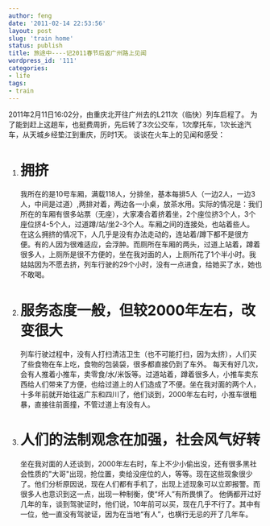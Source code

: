 ```yaml
---
author: feng
date: '2011-02-14 22:53:56'
layout: post
slug: 'train home'
status: publish
title: 旅途中----记2011春节后返广州路上见闻
wordpress_id: '111'
categories:
- life
tags:
- train
---
```


2011年2月11日16:02分，由重庆北开往广州去的L211次（临快）列车启程了。
为了能到赶上这趟车，也挺费周折，先后转了3次公交车，1次摩托车，1次长途汽车，从天城乡经垫江到重庆，历时1天。
谈谈在火车上的见闻和感受：

1.  # 拥挤

    我所在的是10号车厢，满载118人，分排坐，基本每排5人（一边2人，一边3人，中间是过道）,两排对着，两边各一小桌，放茶水用。实际的情况是：我们所在的车厢有很多站票（无座），大家凑合着挤着坐，2个座位挤3个人，3个座位挤4-5个人，过道蹲/站/坐2-3个人。车厢之间的连接处，也站着些人。
    在这么拥挤的情况下，人几乎是没有办法走动的，连站着/蹲下都不是很方便。有的人因为很难适应，会浮肿。而厕所在车厢的两头，过道上站着，蹲着很多人，上厕所是很不方便的，坐在我对面的人，上厕所花了1个半小时。我姑姑因为不愿去挤，列车行驶的29个小时，没有一点进食，给她买了水，她也不敢喝。
2.  # 服务态度一般，但较2000年左右，改变很大

    列车行驶过程中，没有人打扫清洁卫生（也不可能打扫，因为太挤），人们买了些食物在车上吃，食物的包装袋，很多都直接仍到了车外。
    每天有好几次，会有人推着小推车，卖零食/水/米饭等。过道站着，蹲着很多人，小推车卖东西给人们带来了方便，也给过道上的人们造成了不便。坐在我对面的两个人，十多年前就开始往返广东和四川了，他们谈到，2000年左右时，小推车很粗暴，直接往前面撞，不管过道上有没有人。
3.  # 人们的法制观念在加强，社会风气好转

    坐在我对面的人还谈到，2000年左右时，车上不少小偷出没，还有很多黑社会性质的"大哥"出现，抢位置，卖给没座位的人，等等。现在这些现象很少了。他们分析原因说，现在人们都有手机了，出现上述现象可以立即报警。而很多人也意识到这一点，出现一种制衡，使“坏人”有所畏惧了。
    他俩都开过好几年的车，谈到驾驶证时，他们说，10年前可以买，现在几乎不行了。其中有一位，他一直没有驾驶证，因为在当地“有人”，也横行无忌的开了几年车。



